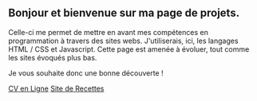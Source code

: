 ## Bonjour et bienvenue sur ma page de projets.

Celle-ci me permet de mettre en avant mes compétences en programmation à travers des sites webs.
J'utiliserais, ici, les langages HTML / CSS et Javascript.
Cette page est amenée à évoluer, tout comme les sites évoqués plus bas.

Je vous souhaite donc une bonne découverte !

[CV en Ligne](https://BaptisteJ24.github.io/CV)
[Site de Recettes](https://BaptisteJ24.github.io/Recettes)

